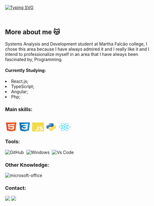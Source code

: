 [![Typing SVG](https://readme-typing-svg.herokuapp.com/?color=222020&size=35&center=true&vCenter=true&width=1000&lines=HELLO!!,+My+Name+is+Márcia+Carina;I+from+Brasil,+AM.;Be+Welcome!+:%29)](https://git.io/typing-svg)

<br>
<h2>More about me 😽 </h2>
<p>Systems Analysis and Development student at Martha Falcão college, I chose this area because I have always admired it and I really like it and I intend to professionalize myself in an area that I have always been fascinated by, Programming.</p>
<h4>Currently Studying: </h4>
 <li>React.js;</li>
 <li>TypeScript;</li>
 <li>Angular;</li>
  <li>Php;</li>

### Main skills:
<div style="display: inline_block"><br>
  <img align="center" alt="Rafa-HTML" height="30" width="40" src="https://raw.githubusercontent.com/devicons/devicon/master/icons/html5/html5-original.svg">
  <img align="center" alt="Rafa-CSS" height="30" width="40" src="https://raw.githubusercontent.com/devicons/devicon/master/icons/css3/css3-original.svg">
  <img align="center" alt="Rafa-Js" height="30" width="40" src="https://raw.githubusercontent.com/devicons/devicon/master/icons/javascript/javascript-plain.svg">
  <img align="center" alt="Rafa-Python" height="30" width="40" src="https://raw.githubusercontent.com/devicons/devicon/master/icons/python/python-original.svg">
  <img align="center" alt="Rafa-React" height="30" width="40" src="https://raw.githubusercontent.com/devicons/devicon/master/icons/react/react-original.svg">
  
</div>


### Tools:
<!-- ![Git](https://img.shields.io/badge/-Git-0D1117?style=for-the-badge&logo=git&labelColor=0D1117)&nbsp; -->
![GitHub](https://icongr.am/devicon/github-original.svg?size=35&color=1955a4)&nbsp;
![Windows](https://icongr.am/devicon/windows8-original.svg?size=33&color=1955a4)&nbsp;
![Vs Code](https://icongr.am/devicon/visualstudio-plain.svg?size=33&color=1955a4)&nbsp;

### Other Knowledge:
![microsoft-office](https://icongr.am/simple/microsoftoffice.svg?size=35&color=cd6713&colored=false)&nbsp;

### Contact:
<div> 
  <a href = "mailto:marciacarina931@gmail.com"><img src="https://icongr.am/simple/gmail.svg?size=35&color=cd1313&colored=false" target="_blank"></a>
  <a href="(https://www.linkedin.com/in/m%C3%A1rcia-carina-bb623b1)" target="_blank"><img src="https://icongr.am/devicon/linkedin-plain.svg?size=35&color=4474a2"></a> 
 
</div>




